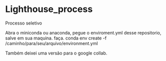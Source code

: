 # Lighthouse_process
Processo seletivo

Abra o miniconda ou anaconda, pegue o enviroment.yml desse repositorio, salve em sua maquina.
faça.
conda env create -f /caminho/para/seu/arquivo/environment.yml

Também deixei uma versão para o google collab.



